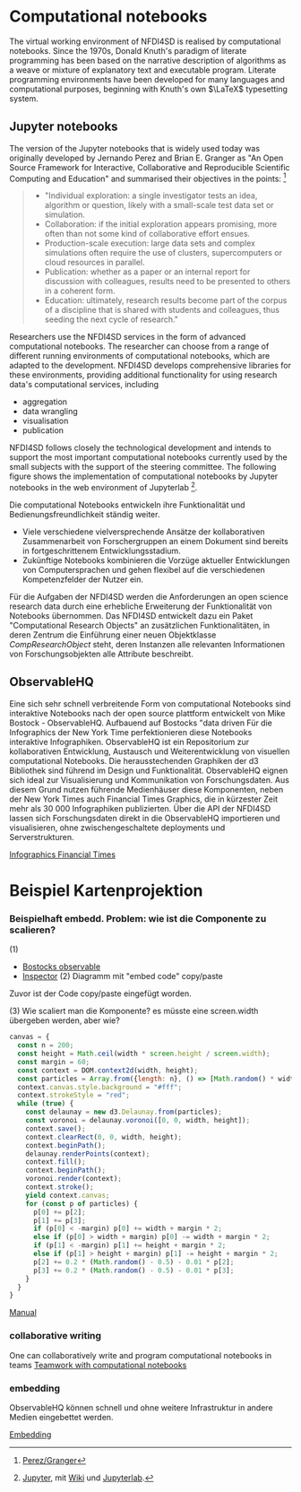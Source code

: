 # Computational notebooks

The virtual working environment of NFDI4SD is realised by computational notebooks. Since the 1970s, Donald Knuth's paradigm of literate programming has been based on the narrative description of algorithms as a weave or mixture of explanatory text and executable program. Literate programming environments have been developed for many languages and computational purposes, beginning with Knuth's own $\LaTeX$ typesetting system.

## Jupyter notebooks

The version of the Jupyter notebooks that is widely used today was originally developed by Jernando Perez and Brian E. Granger as "An Open Source Framework for Interactive, Collaborative and Reproducible Scientific Computing and Education" and summarised their objectives in the points: [^2]


> * "Individual exploration: a single investigator tests an idea, algorithm or question, likely with a small-scale test data set or simulation.
>*  Collaboration: if the initial exploration appears promising, more often than not some kind of collaborative effort ensues.
>* Production-scale execution: large data sets and complex simulations often require the use of clusters, supercomputers or cloud resources in parallel.
>* Publication: whether as a paper or an internal report for discussion with colleagues, results need to be presented to others in a coherent form.
>* Education: ultimately, research results become part of the corpus of a discipline that is shared with students and colleagues, thus seeding the next cycle of research."

Researchers use the NFDI4SD services in the form of advanced computational notebooks. The researcher can choose from a range of different running environments of computational notebooks, which are adapted to the development. NFDI4SD develops comprehensive libraries for these environments, providing additional functionality for using research data's computational services, including

- aggregation
- data wrangling
- visualisation
- publication


NFDI4SD follows closely the technological development and intends to support the most important computational notebooks currently used by the small subjects with the support of the steering committee. The following figure shows the implementation of computational notebooks by Jupyter notebooks in the web environment of Jupyterlab [^1].

Die computational Notebooks entwickeln ihre Funktionalität und Bedienungsfreundlichkeit ständig weiter.

- Viele verschiedene vielversprechende Ansätze der kollaborativen Zusammenarbeit von Forschergruppen an einem Dokument sind bereits in fortgeschrittenem Entwicklungsstadium.
- Zukünftige Notebooks kombinieren die Vorzüge aktueller Entwicklungen von Computersprachen und gehen flexibel auf die verschiedenen Kompetenzfelder der Nutzer ein.

[^1]: [Jupyter](https://jupyter.org/), mit [Wiki](https://en.wikipedia.org/wiki/Project_Jupyter) und [Jupyterlab](https://jupyterlab.readthedocs.io/en/stable/).

[^2]: [Perez/Granger](https://ipython.org/_static/sloangrant/sloan-grant.html)


Für die Aufgaben der NFDI4SD werden die Anforderungen an open science research data durch eine erhebliche Erweiterung der Funktionalität von Notebooks übernommen. Das NFDI4SD entwickelt dazu ein Paket "Computational Research Objects" an zusätzlichen Funktionalitäten, in deren Zentrum die Einführung einer neuen Objektklasse *CompResearchObject* steht, deren Instanzen alle relevanten Informationen von Forschungsobjekten alle Attribute beschreibt.

## ObservableHQ

Eine sich sehr schnell verbreitende Form von computational Notebooks sind interaktive Notebooks nach der open source plattform entwickelt von Mike Bostock - ObservableHQ. Aufbauend auf Bostocks "data driven Für die Infographics der New York Time perfektionieren diese Notebooks interaktive Infographiken. ObservableHQ ist ein Repositorium zur kollaborativen Entwicklung, Austausch und Weiterentwicklung von visuellen computational Notebooks. Die herausstechenden Graphiken der d3 Bibliothek sind führend im Design und Funktionalität. ObservableHQ eignen sich ideal zur Visualisierung und Kommunikation von Forschungsdaten. Aus diesem Grund nutzen führende Medienhäuser diese Komponenten, neben der New York Times auch Financial Times Graphics, die in kürzester Zeit mehr als 30 000 Infographiken publizierten. Über die API der NFDI4SD lassen sich Forschungsdaten direkt in die ObservableHQ importieren und visualisieren, ohne zwischengeschaltete deployments und Serverstrukturen.

[Infographics Financial Times](https://www.ft.com/graphics)


# Beispiel Kartenprojektion


### Beispielhaft embedd. Problem: wie ist die Componente zu scalieren?

(1)
  - [Bostocks observable](https://observablehq.com/@mbostock/fullscreen-canvas)
  - [Inspector](https://github.com/observablehq/runtime/blob/master/README.md#_define)
(2) Diagramm mit "embed code" copy/paste

<style>
.fullwidth {
  width: -20vw;
  position: relative;
  left: 0%;
  right: 0%;
  margin-left: -20vw;
  margin-right: 60vw;
  animation: skew 3s infinite;
  transform: scaleX(20);
  animation-direction: alternate;
  opacity: .7;
}
@keyframes skew {
  0% {
    transform: skewX(20deg);
  }
  100% {
    transform: skewX(-20deg);
  }
}

</style>

<div class="fullwidth" id="observablehq-210902eb"></div>

<script type="module">
import {Runtime, Inspector} from "https://cdn.jsdelivr.net/npm/@observablehq/runtime@4/dist/runtime.js";
import define from "https://api.observablehq.com/@mbostock/fullscreen-canvas.js?v=3";
const inspect = Inspector.into("#observablehq-210902eb");
(new Runtime).module(define, name => name === "canvas" ? inspect() : undefined);
</script>

Zuvor ist der Code copy/paste eingefügt worden.


(3) Wie scaliert man die Komponente? es müsste eine screen.width übergeben werden, aber wie?

```js
canvas = {
  const n = 200;
  const height = Math.ceil(width * screen.height / screen.width);
  const margin = 60;
  const context = DOM.context2d(width, height);
  const particles = Array.from({length: n}, () => [Math.random() * width, Math.random() * height, 0, 0]);
  context.canvas.style.background = "#fff";
  context.strokeStyle = "red";
  while (true) {
    const delaunay = new d3.Delaunay.from(particles);
    const voronoi = delaunay.voronoi([0, 0, width, height]);
    context.save();
    context.clearRect(0, 0, width, height);
    context.beginPath();
    delaunay.renderPoints(context);
    context.fill();
    context.beginPath();
    voronoi.render(context);
    context.stroke();
    yield context.canvas;
    for (const p of particles) {
      p[0] += p[2];
      p[1] += p[3];
      if (p[0] < -margin) p[0] += width + margin * 2;
      else if (p[0] > width + margin) p[0] -= width + margin * 2;
      if (p[1] < -margin) p[1] += height + margin * 2;
      else if (p[1] > height + margin) p[1] -= height + margin * 2;
      p[2] += 0.2 * (Math.random() - 0.5) - 0.01 * p[2];
      p[3] += 0.2 * (Math.random() - 0.5) - 0.01 * p[3];
    }
  }
}
```


[Manual](https://observablehq.com/@observablehq/user-manual)

### collaborative writing

One can collaboratively write and program computational notebooks in teams [Teamwork with computational notebooks](https://observablehq.com/@observablehq/fork-share-merge?collection=@observablehq/introduction)

### embedding

ObservableHQ können schnell und ohne weitere Infrastruktur in andere Medien eingebettet werden.

[Embedding](https://observablehq.com/@mbostock/embedded-notebook)
